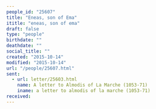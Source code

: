 ```yaml
---
people_id: "25607"
title: "Eneas, son of Ema"
ititle: "eneas, son of ema"
draft: false
type: "people"
birthdate: ""
deathdate: ""
social_title: ""
created: "2015-10-14"
modified: "2015-10-14"
url: "/people/25607.html"
sent:
  - url: letter/25603.html
    name: A letter to Almodis of La Marche (1053-71)
    iname: a letter to almodis of la marche (1053-71)
received:
---
```

